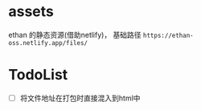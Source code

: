 # assets
ethan 的静态资源(借助netlify)， 基础路径 `https://ethan-oss.netlify.app/files/`

# TodoList
- [ ] 将文件地址在打包时直接混入到html中
